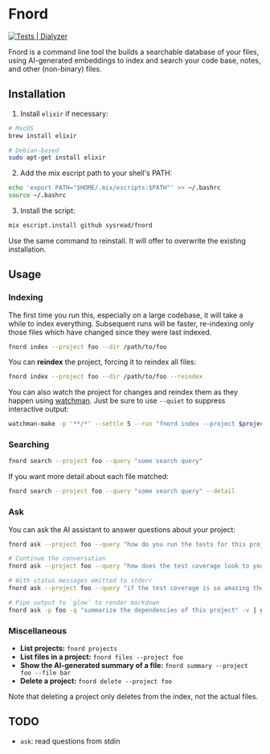 # Fnord

[![Tests | Dialyzer](https://github.com/sysread/fnord/actions/workflows/run-tests.yml/badge.svg)](https://github.com/sysread/fnord/actions/workflows/run-tests.yml)

Fnord is a command line tool the builds a searchable database of your files,
using AI-generated embeddings to index and search your code base, notes, and
other (non-binary) files.

## Installation

1. Install `elixir` if necessary:
```bash
# MacOS
brew install elixir

# Debian-based
sudo apt-get install elixir
```

2. Add the mix escript path to your shell's PATH:
```bash
echo 'export PATH="$HOME/.mix/escripts:$PATH"' >> ~/.bashrc
source ~/.bashrc
```

3. Install the script:
```bash
mix escript.install github sysread/fnord
```

Use the same command to reinstall. It will offer to overwrite the existing
installation.

## Usage

### Indexing

The first time you run this, especially on a large codebase, it will take a
while to index everything. Subsequent runs will be faster, re-indexing only
those files which have changed since they were last indexed.

```bash
fnord index --project foo --dir /path/to/foo
```

You can **reindex** the project, forcing it to reindex all files:

```bash
fnord index --project foo --dir /path/to/foo --reindex
```

You can also watch the project for changes and reindex them as they happen
using [watchman](https://github.com/facebook/watchman). Just be sure to use
`--quiet` to suppress interactive output:

```bash
watchman-make -p '**/*' --settle 5 --run "fnord index --project $project --dir $project_root --quiet"
```

### Searching

```bash
fnord search --project foo --query "some search query"
```

If you want more detail about each file matched:

```bash
fnord search --project foo --query "some search query" --detail
```

### Ask

You can ask the AI assistant to answer questions about your project:

```bash
fnord ask --project foo --query "how do you run the tests for this project?"

# Continue the conversation
fnord ask --project foo --query "how does the test coverage look to you?" -C

# With status messages emitted to stderr
fnord ask --project foo --query "if the test coverage is so amazing then how come my change didn't break any tests?!" -C -v

# Pipe output to `glow` to render markdown
fnord ask -p foo -q "summarize the dependencies of this project" -v | glow
```

### Miscellaneous

- **List projects:** `fnord projects`
- **List files in a project:** `fnord files --project foo`
- **Show the AI-generated summary of a file:** `fnord summary --project foo --file bar`
- **Delete a project:** `fnord delete --project foo`

Note that deleting a project only deletes from the index, not the actual files.

## TODO
- `ask`: read questions from stdin
